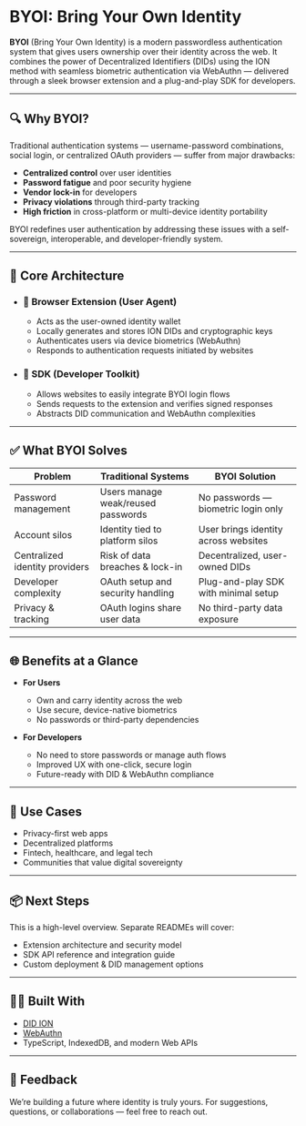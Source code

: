 # BYOI: Bring Your Own Identity

**BYOI** (Bring Your Own Identity) is a modern passwordless authentication system that gives users ownership over their identity across the web. It combines the power of Decentralized Identifiers (DIDs) using the ION method with seamless biometric authentication via WebAuthn — delivered through a sleek browser extension and a plug-and-play SDK for developers.

---

## 🔍 Why BYOI?

Traditional authentication systems — username-password combinations, social login, or centralized OAuth providers — suffer from major drawbacks:

- **Centralized control** over user identities
- **Password fatigue** and poor security hygiene
- **Vendor lock-in** for developers
- **Privacy violations** through third-party tracking
- **High friction** in cross-platform or multi-device identity portability

BYOI redefines user authentication by addressing these issues with a self-sovereign, interoperable, and developer-friendly system.

---

## 🧠 Core Architecture

- ### 🔐 **Browser Extension (User Agent)**
  - Acts as the user-owned identity wallet
  - Locally generates and stores ION DIDs and cryptographic keys
  - Authenticates users via device biometrics (WebAuthn)
  - Responds to authentication requests initiated by websites

- ### 🧰 **SDK (Developer Toolkit)**
  - Allows websites to easily integrate BYOI login flows
  - Sends requests to the extension and verifies signed responses
  - Abstracts DID communication and WebAuthn complexities

---

## ✅ What BYOI Solves

| Problem                          | Traditional Systems                  | BYOI Solution                        |
|----------------------------------|--------------------------------------|--------------------------------------|
| Password management              | Users manage weak/reused passwords   | No passwords — biometric login only  |
| Account silos                    | Identity tied to platform silos      | User brings identity across websites |
| Centralized identity providers   | Risk of data breaches & lock-in      | Decentralized, user-owned DIDs       |
| Developer complexity             | OAuth setup and security handling    | Plug-and-play SDK with minimal setup |
| Privacy & tracking               | OAuth logins share user data         | No third-party data exposure         |

---

## 🌐 Benefits at a Glance

- **For Users**
  - Own and carry identity across the web
  - Use secure, device-native biometrics
  - No passwords or third-party dependencies

- **For Developers**
  - No need to store passwords or manage auth flows
  - Improved UX with one-click, secure login
  - Future-ready with DID & WebAuthn compliance

---

## 🚀 Use Cases

- Privacy-first web apps
- Decentralized platforms
- Fintech, healthcare, and legal tech
- Communities that value digital sovereignty

---

## 📦 Next Steps

This is a high-level overview. Separate READMEs will cover:

- Extension architecture and security model
- SDK API reference and integration guide
- Custom deployment & DID management options

---

## 👨‍💻 Built With

- [DID ION](https://identity.foundation/ion/)
- [WebAuthn](https://webauthn.guide/)
- TypeScript, IndexedDB, and modern Web APIs

---

## 💬 Feedback

We’re building a future where identity is truly yours. For suggestions, questions, or collaborations — feel free to reach out.

